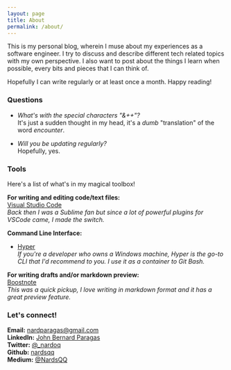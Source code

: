```yaml
---
layout: page
title: About
permalink: /about/
---
```


This is my personal blog, wherein I muse about my experiences as a software engineer. I try to discuss and describe different tech related topics with my own perspective. I also want to post about the things I learn when possible, every bits and pieces that I can think of.

Hopefully I can write regularly or at least once a month. Happy reading!

### Questions

* _What's with the special characters "&++"?_  
  It's just a sudden thought in my head, it's a _dumb_ "translation" of the word _encounter_.  

* _Will you be updating regularly?_  
  Hopefully, yes.

### Tools

Here's a list of what's in my magical toolbox!

**For writing and editing code/text files:**  
[Visual Studio Code](https://code.visualstudio.com/)  
_Back then I was a Sublime fan but since a lot of powerful plugins for VSCode came, I made the switch._

**Command Line Interface:**  
* [Hyper](https://hyper.is/)  
_If you're a developer who owns a Windows machine, Hyper is the go-to CLI that I'd recommend to you. I use it as a container to Git Bash._

**For writing drafts and/or markdown preview:**  
[Boostnote](https://boostnote.io/)  
_This was a quick pickup, I love writing in markdown format and it has a great preview feature._

### Let's connect!

**Email:** <a href="mailto:nardparagas@gmail.com">nardparagas@gmail.com</a>  
**LinkedIn:** <a href="https://www.linkedin.com/in/john-bernard-paragas-9a1691143" target="_blank">John Bernard Paragas</a>  
**Twitter:** <a href="https://twitter.com/_nardoq" target="_blank">@_nardoq</a>  
**Github:** <a href="https://github.com/nardsqq" target="_blank">nardsqq</a>  
**Medium:** <a href="https://medium.com/@NardsQQ" target="_blank">@NardsQQ</a>  